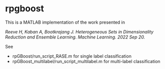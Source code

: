 # rpgboost
This is a MATLAB implementation of the work presented in 

*Reeve H, Kaban A, Bootkrajang J. Heterogeneous Sets in Dimensionality Reduction and Ensemble Learning. Machine Learning. 2022 Sep 20.*

See
- rpGBoost/run_script_RASE.m  for single label classification
- rpGBoost_multilabel/run_script_multilabel.m for multi-label classification
